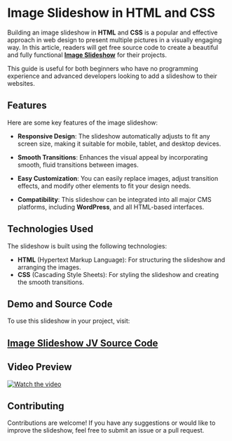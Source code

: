 # Image Slideshow in HTML and CSS

Building an image slideshow in **HTML** and **CSS** is a popular and effective approach in web design to present multiple pictures in a visually engaging way. 
In this article, readers will get free source code to create a beautiful and fully functional **<a href="https://jvcodes.com/image-slideshow-in-html-and-css/" >Image Slideshow</a>** for their projects.

This guide is useful for both beginners who have no programming experience and advanced developers looking to add a slideshow to their websites.

## Features

Here are some key features of the image slideshow:

- **Responsive Design**: The slideshow automatically adjusts to fit any screen size, making it suitable for mobile, tablet, and desktop devices.

- **Smooth Transitions**: Enhances the visual appeal by incorporating smooth, fluid transitions between images.

- **Easy Customization**: You can easily replace images, adjust transition effects, and modify other elements to fit your design needs.

- **Compatibility**: This slideshow can be integrated into all major CMS platforms, including **WordPress**, and all HTML-based interfaces.

## Technologies Used

The slideshow is built using the following technologies:

- **HTML** (Hypertext Markup Language): For structuring the slideshow and arranging the images.
- **CSS** (Cascading Style Sheets): For styling the slideshow and creating the smooth transitions.

## Demo and Source Code

To use this slideshow in your project, visit:

## <a href="https://jvcodes.com/image-slideshow-in-html-and-css/">Image Slideshow JV Source Code</a>

## Video Preview

[![Watch the video](https://img.youtube.com/vi/u0oPmbPoY1g/0.jpg)](https://www.youtube.com/watch?v=u0oPmbPoY1g)

## Contributing

Contributions are welcome! If you have any suggestions or would like to improve the slideshow, feel free to submit an issue or a pull request.
